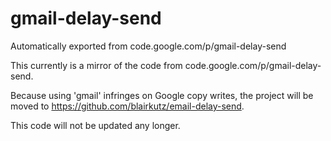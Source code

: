 # gmail-delay-send
Automatically exported from code.google.com/p/gmail-delay-send

This currently is a mirror of the code from code.google.com/p/gmail-delay-send.

Because using 'gmail' infringes on Google copy writes, the project will be moved to https://github.com/blairkutz/email-delay-send.

This code will not be updated any longer.
